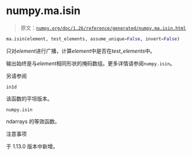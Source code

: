 # numpy.ma.isin

> 原文：[`numpy.org/doc/1.26/reference/generated/numpy.ma.isin.html`](https://numpy.org/doc/1.26/reference/generated/numpy.ma.isin.html)

```py
ma.isin(element, test_elements, assume_unique=False, invert=False)
```

只对*element*进行广播，计算*element*中是否在*test_elements*中。

输出始终是与*element*相同形状的掩码数组。更多详情请参阅`numpy.isin`。

另请参阅

`in1d`

该函数的平坦版本。

`numpy.isin`

ndarrays 的等效函数。

注意事项

于 1.13.0 版本中新增。
